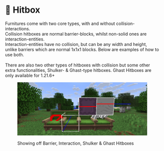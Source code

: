# 🎯 Hitbox

Furnitures come with two core types, with and without collision-interactions.\
Collision hitboxes are normal barrier-blocks, whilst non-solid ones are interaction-entities.\
Interaction-entities have no collision, but can be any width and height, unlike barriers which are normal 1x1x1 blocks. Below are examples of how to use both.\
\
There are also two other types of hitboxes with collision but some other extra functionalities, Shulker- & Ghast-type hitboxes. Ghast Hitboxes are only available for 1.21.6+

<figure><img src="../../../.gitbook/assets/2025-06-20_16-51.png" alt=""><figcaption><p>Showing off Barrier, Interaction, Shulker &#x26; Ghast Hitboxes</p></figcaption></figure>
